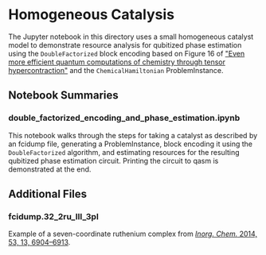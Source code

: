 # Homogeneous Catalysis
The Jupyter notebook in this directory uses a small homogeneous catalyst model to demonstrate resource analysis for qubitized phase estimation using the `DoubleFactorized` block encoding based on Figure 16 of ["Even more efficient quantum computations of chemistry through tensor hypercontraction"](https://arxiv.org/abs/2011.03494) and the `ChemicalHamiltonian` ProblemInstance.

## Notebook Summaries
### double_factorized_encoding_and_phase_estimation.ipynb
This notebook walks through the steps for taking a catalyst as described by an fcidump file, generating a ProblemInstance, block encoding it using the `DoubleFactorized` algorithm, and estimating resources for the resulting qubitized phase estimation circuit. Printing the circuit to qasm is demonstrated at the end.

## Additional Files
### fcidump.32_2ru_III_3pl
Example of a seven-coordinate ruthenium complex from [*Inorg. Chem.* 2014, 53, 13, 6904–6913](https://doi.org/10.1021/ic500709h).